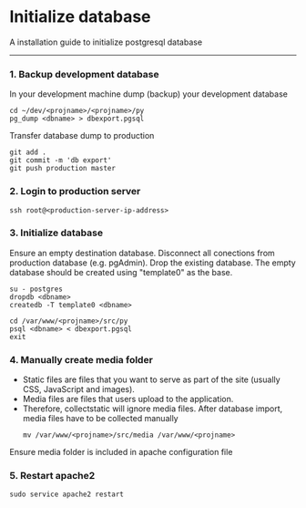 # Initialize database

A installation guide to initialize postgresql database

----------

### 1. Backup development database
In your development machine dump (backup) your development database
  ```
  cd ~/dev/<projname>/<projname>/py
  pg_dump <dbname> > dbexport.pgsql
  ```
Transfer database dump to production
  ```
  git add .
  git commit -m 'db export'
  git push production master
  ``` 


### 2. Login to production server
  ```
  ssh root@<production-server-ip-address>
  ``` 

### 3. Initialize database
Ensure an empty destination database. Disconnect all conections from production database (e.g. pgAdmin). Drop the existing database. The empty database should be created using "template0" as the base.
  ```
  su - postgres
  dropdb <dbname>
  createdb -T template0 <dbname>

  cd /var/www/<projname>/src/py
  psql <dbname> < dbexport.pgsql
  exit
  ``` 

### 4. Manually create media folder
* Static files are files that you want to serve as part of the site (usually CSS, JavaScript and images).
* Media files are files that users upload to the application.
* Therefore, collectstatic will ignore media files.
After database import, media files have to be collected manually
  ```
  mv /var/www/<projname>/src/media /var/www/<projname>
  ``` 
Ensure media folder is included in apache configuration file

### 5. Restart apache2
  ```
  sudo service apache2 restart
  ``` 
